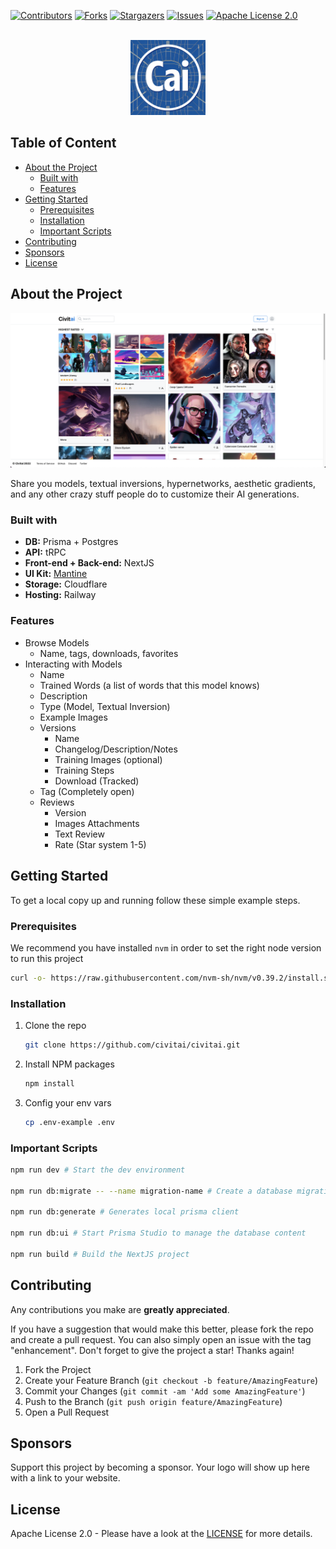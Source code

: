 [![Contributors][contributors-shield]][contributors-url]
[![Forks][forks-shield]][forks-url]
[![Stargazers][stars-shield]][stars-url]
[![Issues][issues-shield]][issues-url]
[![Apache License 2.0][license-shield]][license-url]

<br />
<div align="center">
  <a href="https://civitai.com/">
    <img src="media/logo.png" alt="Logo" width="120" height="auto">
  </a>
</div>

## Table of Content
- [About the Project](#about-the-project)
  - [Built with](#built-with)
  - [Features](#features)
- [Getting Started](#getting-started)
  - [Prerequisites](#prerequisites)
  - [Installation](#installation)
  - [Important Scripts](#important-scripts)
- [Contributing](#contributing)
- [Sponsors](#sponsors)
- [License](#license)



## About the Project

![Civitai Homepage Screenshot](media/header.png)

Share you models, textual inversions, hypernetworks, aesthetic gradients, and any other crazy stuff people do to customize their AI generations.

### Built with
- **DB:** Prisma + Postgres
- **API:** tRPC
- **Front-end + Back-end:** NextJS
- **UI Kit:** [Mantine](https://mantine.dev/)
- **Storage:** Cloudflare
- **Hosting:** Railway

### Features
- Browse Models
  - Name, tags, downloads, favorites
- Interacting with Models
  - Name
  - Trained Words (a list of words that this model knows)
  - Description
  - Type (Model, Textual Inversion)
  - Example Images
  - Versions
    - Name
    - Changelog/Description/Notes
    - Training Images (optional)
    - Training Steps
    - Download (Tracked)
  - Tag (Completely open)
  - Reviews
    - Version
    - Images Attachments
    - Text Review
    - Rate (Star system 1-5)

## Getting Started

To get a local copy up and running follow these simple example steps.

### Prerequisites

We recommend you have installed `nvm` in order to set the right node version to run this project
```sh
curl -o- https://raw.githubusercontent.com/nvm-sh/nvm/v0.39.2/install.sh | bash
```

### Installation

1. Clone the repo
   ```sh
   git clone https://github.com/civitai/civitai.git
   ```
1. Install NPM packages
   ```sh
   npm install
   ```
1. Config your env vars
   ```sh
   cp .env-example .env
   ```

### Important Scripts
```sh
npm run dev # Start the dev environment

npm run db:migrate -- --name migration-name # Create a database migration with prisma after updating the schema

npm run db:generate # Generates local prisma client

npm run db:ui # Start Prisma Studio to manage the database content

npm run build # Build the NextJS project
```

## Contributing

Any contributions you make are **greatly appreciated**.

If you have a suggestion that would make this better, please fork the repo and create a pull request. You can also simply open an issue with the tag "enhancement".
Don't forget to give the project a star! Thanks again!

1. Fork the Project
1. Create your Feature Branch (`git checkout -b feature/AmazingFeature`)
1. Commit your Changes (`git commit -am 'Add some AmazingFeature'`)
1. Push to the Branch (`git push origin feature/AmazingFeature`)
1. Open a Pull Request

## Sponsors

Support this project by becoming a sponsor. Your logo will show up here with a link to your website.

## License
Apache License 2.0 - Please have a look at the [LICENSE](/LICENSE) for more details.


[contributors-shield]: https://img.shields.io/github/contributors/civitai/civitai.svg?style=for-the-badge
[contributors-url]: https://github.com/civitai/civitai/graphs/contributors
[forks-shield]: https://img.shields.io/github/forks/civitai/civitai.svg?style=for-the-badge
[forks-url]: https://github.com/civitai/civitai/network/members
[stars-shield]: https://img.shields.io/github/stars/civitai/civitai.svg?style=for-the-badge
[stars-url]: https://github.com/civitai/civitai/stargazers
[issues-shield]: https://img.shields.io/github/issues/civitai/civitai.svg?style=for-the-badge
[issues-url]: https://github.com/civitai/civitai/issues
[license-shield]: https://img.shields.io/github/license/civitai/civitai.svg?style=for-the-badge
[license-url]: https://github.com/civitai/civitai/blob/master/LICENSE
